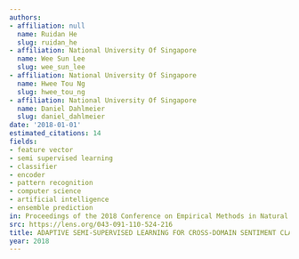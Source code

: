 ```yaml
---
authors:
- affiliation: null
  name: Ruidan He
  slug: ruidan_he
- affiliation: National University Of Singapore
  name: Wee Sun Lee
  slug: wee_sun_lee
- affiliation: National University Of Singapore
  name: Hwee Tou Ng
  slug: hwee_tou_ng
- affiliation: National University Of Singapore
  name: Daniel Dahlmeier
  slug: daniel_dahlmeier
date: '2018-01-01'
estimated_citations: 14
fields:
- feature vector
- semi supervised learning
- classifier
- encoder
- pattern recognition
- computer science
- artificial intelligence
- ensemble prediction
in: Proceedings of the 2018 Conference on Empirical Methods in Natural Language Processing
src: https://lens.org/043-091-110-524-216
title: ADAPTIVE SEMI-SUPERVISED LEARNING FOR CROSS-DOMAIN SENTIMENT CLASSIFICATION
year: 2018
---
```

